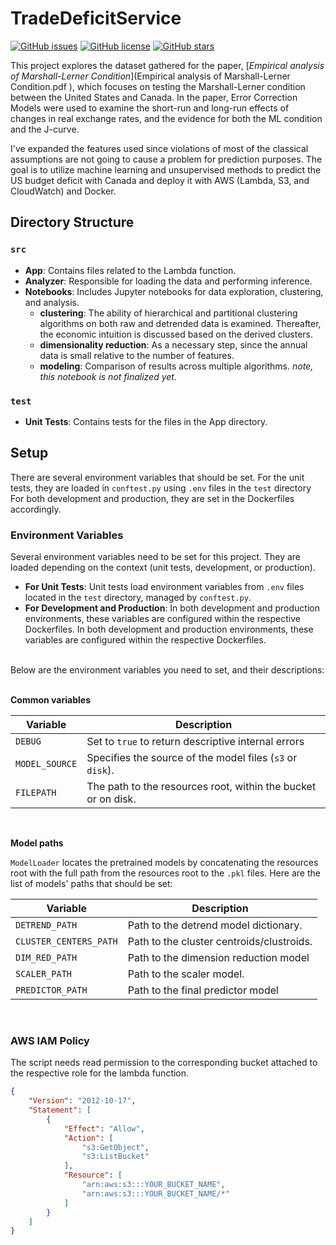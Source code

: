 # TradeDeficitService

[![GitHub issues](https://img.shields.io/github/issues/ItsAlireza/TradeDeficitService)](https://github.com/ItsAlireza/TradeDeficitService/issues)
[![GitHub license](https://img.shields.io/github/license/ItsAlireza/TradeDeficitService)](https://github.com/ItsAlireza/TradeDeficitService/blob/main/LICENSE)
[![GitHub stars](https://img.shields.io/github/stars/ItsAlireza/TradeDeficitService)](https://github.com/ItsAlireza/TradeDeficitService/stargazers)

This project explores the dataset gathered for the paper, [*Empirical analysis of Marshall-Lerner Condition*](Empirical analysis of Marshall-Lerner Condition.pdf
), which focuses on testing the Marshall-Lerner condition between the United States and Canada. In the paper, Error Correction Models were used to examine the short-run and long-run effects of changes in real exchange rates, and the evidence for both the ML condition and the J-curve. 

I've expanded the features used since violations of most of the classical assumptions are not going to cause a problem for prediction purposes. The goal is to utilize machine learning and unsupervised methods to predict the US budget deficit with Canada and deploy it with AWS (Lambda, S3, and CloudWatch) and Docker.

## Directory Structure

### `src`
- **App**: Contains files related to the Lambda function.
- **Analyzer**: Responsible for loading the data and performing inference.
- **Notebooks**: Includes Jupyter notebooks for data exploration, clustering, and analysis.
  - **clustering**: The ability of hierarchical and partitional clustering algorithms on both raw and detrended data is examined. Thereafter, the economic intuition is discussed based on the derived clusters.
  - **dimensionality reduction**: As a necessary step, since the annual data is small relative to the number of features.
  - **modeling**: Comparison of results across multiple algorithms. *note, this notebook is not finalized yet.*
### `test`
- **Unit Tests**: Contains tests for the files in the App directory.


## Setup 

There are several environment variables that should be set.
For the unit tests, they are loaded in `conftest.py` using `.env` files in the `test` directory
For both development and production, they are set in the Dockerfiles accordingly.



### Environment Variables

Several environment variables need to be set for this project. 
They are loaded depending on the context (unit tests, development, or production). 

- **For Unit Tests**: Unit tests load environment variables from `.env` files located in the `test` directory, managed by `conftest.py`. 
- **For Development and Production**: In both development and production environments, these variables are configured within the respective Dockerfiles.
In both development and production environments, these variables are configured within the respective Dockerfiles.

<br>
Below are the environment variables you need to set, and their descriptions:  
<br><br>

**Common variables**

| Variable              | Description                                                           |
|-----------------------|-----------------------------------------------------------------------|
| `DEBUG`               | Set to `true` to return descriptive internal errors                   |
| `MODEL_SOURCE`        | Specifies the source of the model files (`s3` or `disk`).             |
| `FILEPATH`            | The path to the resources root, within the bucket or on disk.         |

<br>

**Model paths**  

`ModelLoader` locates the pretrained models by concatenating the resources root with the full path from the 
resources root to the `.pkl` files. Here are the list of models' paths that should be set:  


| Variable              | Description                               |
|-----------------------|-------------------------------------------|
| `DETREND_PATH`        | Path to the detrend model dictionary.     |
| `CLUSTER_CENTERS_PATH`| Path to the cluster centroids/clustroids. |
| `DIM_RED_PATH`        | Path to the dimension reduction model     |
| `SCALER_PATH`         | Path to the scaler model.                 |
| `PREDICTOR_PATH`      | Path to the final predictor model         |

<br>

### AWS IAM Policy 

The script needs read permission to 
the corresponding bucket attached to the respective role for the lambda function.  

```json
{
    "Version": "2012-10-17",
    "Statement": [
        {
            "Effect": "Allow",
            "Action": [
                "s3:GetObject",
                "s3:ListBucket"
            ],
            "Resource": [
                "arn:aws:s3:::YOUR_BUCKET_NAME",
                "arn:aws:s3:::YOUR_BUCKET_NAME/*"
            ]
        }
    ]
}
```

